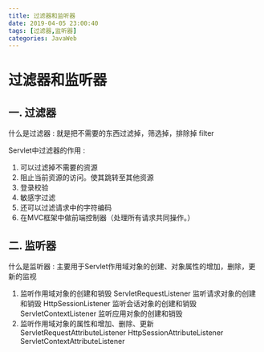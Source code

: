 ```yaml
---
title: 过滤器和监听器
date: 2019-04-05 23:00:40
tags: [过滤器,监听器]
categories: JavaWeb
---
```

# 过滤器和监听器

## 一. 过滤器

什么是过滤器
: 就是把不需要的东西过滤掉，筛选掉，排除掉
 filter

Servlet中过滤器的作用
: 

 1. 可以过滤掉不需要的资源
 2. 阻止当前资源的访问。使其跳转至其他资源
 3. 登录校验
 4. 敏感字过滤
 5. 还可以过滤请求中的字符编码
 6. 在MVC框架中做前端控制器（处理所有请求共同操作。）

## 二. 监听器

什么是监听器
: 主要用于Servlet作用域对象的创建、对象属性的增加，删除，更新的监视

 1. 监听作用域对象的创建和销毁
    ServletRequestListener 监听请求对象的创建和销毁
    HttpSessionListener 监听会话对象的创建和销毁
    ServletContextListener 监听应用对象的创建和销毁
 2. 监听作用域对象的属性和增加、删除、更新
    ServletRequestAttributeListener
    HttpSessionAttributeListener
    ServletContextAttributeListener
 



